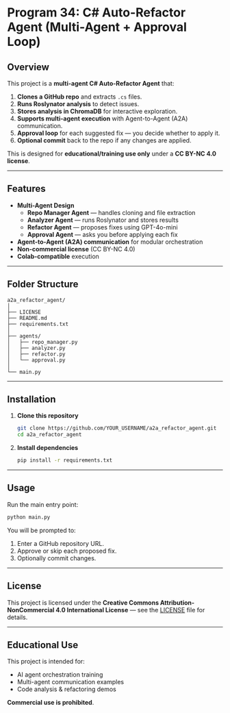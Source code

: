 # Program 34: C# Auto-Refactor Agent (Multi-Agent + Approval Loop)

## Overview
This project is a **multi-agent C# Auto-Refactor Agent** that:

1. **Clones a GitHub repo** and extracts `.cs` files.  
2. **Runs Roslynator analysis** to detect issues.  
3. **Stores analysis in ChromaDB** for interactive exploration.  
4. **Supports multi-agent execution** with Agent-to-Agent (A2A) communication.  
5. **Approval loop** for each suggested fix — you decide whether to apply it.  
6. **Optional commit** back to the repo if any changes are applied.  

This is designed for **educational/training use only** under a **CC BY-NC 4.0 license**.

---

## Features
- **Multi-Agent Design**  
  - **Repo Manager Agent** — handles cloning and file extraction  
  - **Analyzer Agent** — runs Roslynator and stores results  
  - **Refactor Agent** — proposes fixes using GPT-4o-mini  
  - **Approval Agent** — asks you before applying each fix  
- **Agent-to-Agent (A2A) communication** for modular orchestration  
- **Non-commercial license** (CC BY-NC 4.0)  
- **Colab-compatible** execution  

---

## Folder Structure
```
a2a_refactor_agent/
│
├── LICENSE
├── README.md
├── requirements.txt
│
├── agents/
│   ├── repo_manager.py
│   ├── analyzer.py
│   ├── refactor.py
│   └── approval.py
│
└── main.py
```

---

## Installation
1. **Clone this repository**
   ```bash
   git clone https://github.com/YOUR_USERNAME/a2a_refactor_agent.git
   cd a2a_refactor_agent
   ```

2. **Install dependencies**
   ```bash
   pip install -r requirements.txt
   ```

---

## Usage
Run the main entry point:
```bash
python main.py
```

You will be prompted to:
1. Enter a GitHub repository URL.  
2. Approve or skip each proposed fix.  
3. Optionally commit changes.

---

## License
This project is licensed under the **Creative Commons Attribution-NonCommercial 4.0 International License** — see the [LICENSE](LICENSE) file for details.

---

## Educational Use
This project is intended for:
- AI agent orchestration training  
- Multi-agent communication examples  
- Code analysis & refactoring demos  

**Commercial use is prohibited**.
